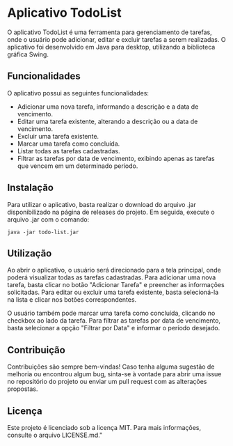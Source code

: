 <h1>Aplicativo TodoList</h1>
<p>O aplicativo TodoList é uma ferramenta para gerenciamento de tarefas, onde o usuário pode adicionar, editar e excluir tarefas a serem realizadas. O aplicativo foi desenvolvido em Java para desktop, utilizando a biblioteca gráfica Swing.</p>

<h2>Funcionalidades</h2>
<p>O aplicativo possui as seguintes funcionalidades:</p>
<ul>
  <li>Adicionar uma nova tarefa, informando a descrição e a data de vencimento.</li>
  <li>Editar uma tarefa existente, alterando a descrição ou a data de vencimento.</li>
  <li>Excluir uma tarefa existente.</li>
  <li>Marcar uma tarefa como concluída.</li>
  <li>Listar todas as tarefas cadastradas.</li>
  <li>Filtrar as tarefas por data de vencimento, exibindo apenas as tarefas que vencem em um determinado período.</li>
</ul>

<h2>Instalação</h2>
<p>Para utilizar o aplicativo, basta realizar o download do arquivo .jar disponibilizado na página de releases do projeto. Em seguida, execute o arquivo .jar com o comando:</p>

<pre><code>java -jar todo-list.jar</code></pre>

<h2>Utilização</h2>
<p>Ao abrir o aplicativo, o usuário será direcionado para a tela principal, onde poderá visualizar todas as tarefas cadastradas. Para adicionar uma nova tarefa, basta clicar no botão "Adicionar Tarefa" e preencher as informações solicitadas. Para editar ou excluir uma tarefa existente, basta selecioná-la na lista e clicar nos botões correspondentes.</p>

<p>O usuário também pode marcar uma tarefa como concluída, clicando no checkbox ao lado da tarefa. Para filtrar as tarefas por data de vencimento, basta selecionar a opção "Filtrar por Data" e informar o período desejado.</p>

<h2>Contribuição</h2>
<p>Contribuições são sempre bem-vindas! Caso tenha alguma sugestão de melhoria ou encontrou algum bug, sinta-se à vontade para abrir uma issue no repositório do projeto ou enviar um pull request com as alterações propostas.</p>

<h2>Licença</h2>
<p>Este projeto é licenciado sob a licença MIT. Para mais informações, consulte o arquivo LICENSE.md."</p>
